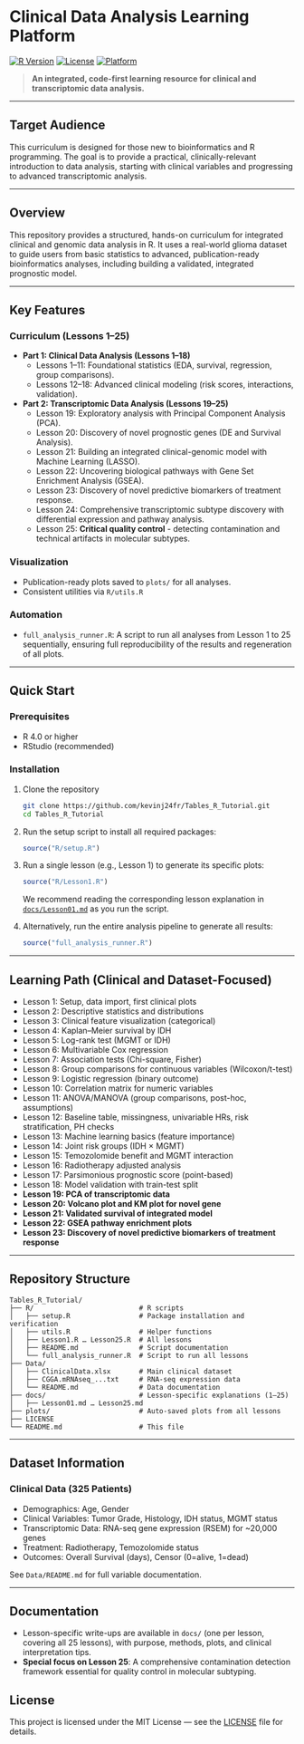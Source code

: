 # Clinical Data Analysis Learning Platform
[![R Version](https://img.shields.io/badge/R-4.0%2B-blue.svg)](https://www.r-project.org/)
[![License](https://img.shields.io/badge/License-MIT-green.svg)](LICENSE)
[![Platform](https://img.shields.io/badge/Platform-Windows%20%7C%20macOS%20%7C%20Linux-lightgrey.svg)](https://www.r-project.org/)

> **An integrated, code-first learning resource for clinical and transcriptomic data analysis.**

---

## Target Audience

This curriculum is designed for those new to bioinformatics and R programming. The goal is to provide a practical, clinically-relevant introduction to data analysis, starting with clinical variables and progressing to advanced transcriptomic analysis.

---

## Overview

This repository provides a structured, hands-on curriculum for integrated clinical and genomic data analysis in R. It uses a real-world glioma dataset to guide users from basic statistics to advanced, publication-ready bioinformatics analyses, including building a validated, integrated prognostic model.

---

## Key Features

### Curriculum (Lessons 1–25)
- **Part 1: Clinical Data Analysis (Lessons 1–18)**
    - Lessons 1–11: Foundational statistics (EDA, survival, regression, group comparisons).
    - Lessons 12–18: Advanced clinical modeling (risk scores, interactions, validation).
- **Part 2: Transcriptomic Data Analysis (Lessons 19–25)**
    - Lesson 19: Exploratory analysis with Principal Component Analysis (PCA).
    - Lesson 20: Discovery of novel prognostic genes (DE and Survival Analysis).
    - Lesson 21: Building an integrated clinical-genomic model with Machine Learning (LASSO).
    - Lesson 22: Uncovering biological pathways with Gene Set Enrichment Analysis (GSEA).
    - Lesson 23: Discovery of novel predictive biomarkers of treatment response.
    - Lesson 24: Comprehensive transcriptomic subtype discovery with differential expression and pathway analysis.
    - Lesson 25: **Critical quality control** - detecting contamination and technical artifacts in molecular subtypes.

### Visualization
- Publication-ready plots saved to `plots/` for all analyses.
- Consistent utilities via `R/utils.R`

### Automation
- `full_analysis_runner.R`: A script to run all analyses from Lesson 1 to 25 sequentially, ensuring full reproducibility of the results and regeneration of all plots.

---

## Quick Start

### Prerequisites
- R 4.0 or higher
- RStudio (recommended)

### Installation

1. Clone the repository
   ```bash
   git clone https://github.com/kevinj24fr/Tables_R_Tutorial.git
   cd Tables_R_Tutorial
   ```

2. Run the setup script to install all required packages:
   ```r
   source("R/setup.R")
   ```

3. Run a single lesson (e.g., Lesson 1) to generate its specific plots:
   ```r
   source("R/Lesson1.R")
   ```
   We recommend reading the corresponding lesson explanation in [`docs/Lesson01.md`](docs/Lesson01.md) as you run the script.

4. Alternatively, run the entire analysis pipeline to generate all results:
   ```r
   source("full_analysis_runner.R")
   ```

---

## Learning Path (Clinical and Dataset-Focused)
- Lesson 1: Setup, data import, first clinical plots
- Lesson 2: Descriptive statistics and distributions
- Lesson 3: Clinical feature visualization (categorical)
- Lesson 4: Kaplan–Meier survival by IDH
- Lesson 5: Log-rank test (MGMT or IDH)
- Lesson 6: Multivariable Cox regression
- Lesson 7: Association tests (Chi-square, Fisher)
- Lesson 8: Group comparisons for continuous variables (Wilcoxon/t-test)
- Lesson 9: Logistic regression (binary outcome)
- Lesson 10: Correlation matrix for numeric variables
- Lesson 11: ANOVA/MANOVA (group comparisons, post-hoc, assumptions)
- Lesson 12: Baseline table, missingness, univariable HRs, risk stratification, PH checks
- Lesson 13: Machine learning basics (feature importance)
- Lesson 14: Joint risk groups (IDH × MGMT)
- Lesson 15: Temozolomide benefit and MGMT interaction
- Lesson 16: Radiotherapy adjusted analysis
- Lesson 17: Parsimonious prognostic score (point-based)
- Lesson 18: Model validation with train-test split
- **Lesson 19: PCA of transcriptomic data**
- **Lesson 20: Volcano plot and KM plot for novel gene**
- **Lesson 21: Validated survival of integrated model**
- **Lesson 22: GSEA pathway enrichment plots**
- **Lesson 23: Discovery of novel predictive biomarkers of treatment response**

---

## Repository Structure

```
Tables_R_Tutorial/
├── R/                          # R scripts
│   ├── setup.R                 # Package installation and verification
│   ├── utils.R                 # Helper functions
│   ├── Lesson1.R … Lesson25.R  # All lessons
│   ├── README.md               # Script documentation
│   └── full_analysis_runner.R  # Script to run all lessons
├── Data/
│   ├── ClinicalData.xlsx       # Main clinical dataset
│   ├── CGGA.mRNAseq_...txt     # RNA-seq expression data
│   └── README.md               # Data documentation
├── docs/                       # Lesson-specific explanations (1–25)
│   ├── Lesson01.md … Lesson25.md
├── plots/                      # Auto-saved plots from all lessons
├── LICENSE
└── README.md                   # This file
```

---

## Dataset Information

### Clinical Data (325 Patients)
- Demographics: Age, Gender
- Clinical Variables: Tumor Grade, Histology, IDH status, MGMT status
- Transcriptomic Data: RNA-seq gene expression (RSEM) for ~20,000 genes
- Treatment: Radiotherapy, Temozolomide status
- Outcomes: Overall Survival (days), Censor (0=alive, 1=dead)

See `Data/README.md` for full variable documentation.

---

## Documentation
- Lesson-specific write-ups are available in `docs/` (one per lesson, covering all 25 lessons), with purpose, methods, plots, and clinical interpretation tips.
- **Special focus on Lesson 25**: A comprehensive contamination detection framework essential for quality control in molecular subtyping.

## License

This project is licensed under the MIT License — see the [LICENSE](LICENSE) file for details.
